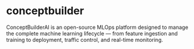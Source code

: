 # conceptbuilder
ConceptBuilderAI is an open-source MLOps platform designed to manage the complete machine learning lifecycle — from feature ingestion and training to deployment, traffic control, and real-time monitoring.
